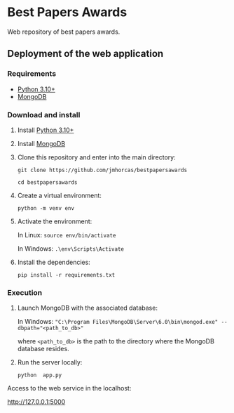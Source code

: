 # Best Papers Awards
Web repository of best papers awards.

## Deployment of the web application

### Requirements
- [Python 3.10+](https://www.python.org/)
- [MongoDB](https://www.mongodb.com/)

### Download and install
1. Install [Python 3.10+](https://www.python.org/)
2. Install [MongoDB](https://www.mongodb.com/)
3. Clone this repository and enter into the main directory:

    `git clone https://github.com/jmhorcas/bestpapersawards`

    `cd bestpapersawards` 
4. Create a virtual environment: 
   
   `python -m venv env`
5. Activate the environment: 
   
   In Linux: `source env/bin/activate`

   In Windows: `.\env\Scripts\Activate`
   
6. Install the dependencies: 
   
   `pip install -r requirements.txt`

   
### Execution
1. Launch MongoDB with the associated database:
      
   In Windows: `"C:\Program Files\MongoDB\Server\6.0\bin\mongod.exe" --dbpath="<path_to_db>"`

   where `<path_to_db>` is the path to the directory where the MongoDB database resides.

2. Run the server locally:

   `python  app.py`

Access to the web service in the localhost:

http://127.0.0.1:5000
